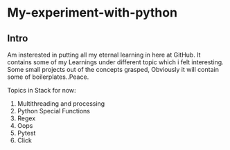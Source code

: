 # My-experiment-with-python
## Intro
Am insterested in putting all my eternal learning in here at GitHub. It contains some of my Learnings under different topic which i felt interesting. Some small projects out of the concepts grasped, Obviously it will contain some of boilerplates..Peace.

Topics in Stack for now:
1. Multithreading and processing
2. Python Special Functions
3. Regex
4. Oops
5. Pytest
6. Click
